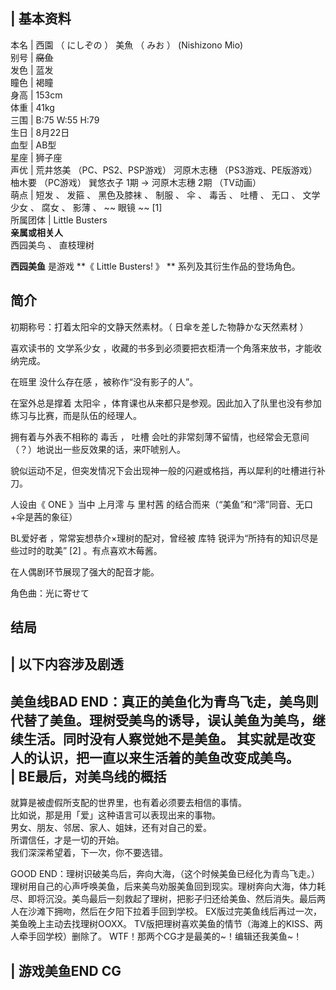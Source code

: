 |  **基本资料**  
---  
本名  |  西園  （  にしぞの  ）  美魚  （  みお  ）  (Nishizono Mio)   
别号  |  ~~腐鱼~~  
发色  |  蓝发   
瞳色  |  褐瞳   
身高  |  153cm   
体重  |  41kg   
三围  |  B:75 W:55 H:79   
生日  |  8月22日   
血型  |  AB型   
星座  |  狮子座   
声优  |  荒井悠美  （PC、PS2、PSP游戏）  河原木志穗  （PS3游戏、PE版游戏）  柚木要  （PC游戏）  巽悠衣子  1期  →  河原木志穗  2期  （TV动画）   
萌点  |  短发  、  发箍  、  黑色及膝袜  、  制服  、  伞  、  毒舌  、  吐槽  、  无口  、  文学少女  、  腐女  、  影薄  、 ~~ 眼镜  ~~ [1]   
所属团体  |  Little Busters   
**亲属或相关人**  
西园美鸟  、  直枝理树  
  
**西园美鱼** 是游戏 **《 Little Busters!  》 ** 系列及其衍生作品的登场角色。

##  简介

初期称号：打着太阳伞的文静天然素材。（  日傘を差した物静かな天然素材  ）

喜欢读书的  文学系少女  ，收藏的书多到必须要把衣柜清一个角落来放书，才能收纳完成。

在班里  没什么存在感  ，被称作“没有影子的人”。

在室外总是撑着  太阳伞  ，体育课也从来都只是参观。因此加入了队里也没有参加练习与比赛，而是队伍的经理人。

拥有着与外表不相称的  毒舌  ，  吐槽  会吐的非常刻薄不留情，也经常会无意间（？）地说出一些反效果的话，来吓唬别人。

貌似运动不足，但突发情况下会出现神一般的闪避或格挡，再以犀利的吐槽进行补刀。

人设由《  ONE  》当中  上月澪  与  里村茜  的结合而来（“美鱼”和“澪”同音、无口+伞是茜的象征）

BL爱好者  ，常常妄想恭介×理树的配对，曾经被  库特  锐评为“所持有的知识尽是些过时的耽美”  [2]  。有点喜欢木莓酱。

在人偶剧环节展现了强大的配音才能。

角色曲：光に寄せて

##  结局

|  以下内容涉及剧透  
---  
美鱼线BAD END：真正的美鱼化为青鸟飞走，美鸟则代替了美鱼。理树受美鸟的诱导，误认美鱼为美鸟，继续生活。同时没有人察觉她不是美鱼。  其实就是改变人的认识，把一直以来生活着的美鱼改变成美鸟。  </br> |  BE最后，对美鸟线的概括   
---  
就算是被虚假所支配的世界里，也有着必须要去相信的事情。 </br> 比如说，那是用「爱」这种语言可以表现出来的事物。 </br>
男女、朋友、邻居、家人、姐妹，还有对自己的爱。 </br> 所谓信任，才是一切的开始。 </br> 我们深深希望着，下一次，你不要选错。 </br>  
  
GOOD
END：理树识破美鸟后，奔向大海，（这个时候美鱼已经化为青鸟飞走。）理树用自己的心声呼唤美鱼，后来美鸟劝服美鱼回到现实。理树奔向大海，体力耗尽、即将沉没。美鸟最后一刻救起了理树，把影子归还给美鱼、然后消失。最后两人在沙滩下拥吻，然后在夕阳下拉着手回到学校。
EX版过完美鱼线后再过一次，美鱼晚上主动去找理树OOXX。  TV版把理树喜欢美鱼的情节（海滩上的KISS、两人牵手回学校）删除了。
WTF！那两个CG才是最美的~！编辑还我美鱼~！

|  游戏美鱼END CG  
---  
  

  
  
